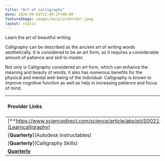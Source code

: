 ```yaml
---
title: "Art of calligraphy"
date: 2020-09-01T12:49:27+06:00
featureImage: images/ma/placeholder.jpeg
layout: static
---
```


Learn the art of beautiful writing

Calligraphy can be described as the ancient art of writing words aesthetically. It is considered to be an art form, as it requires a considerable amount of patience and skill to master.

Not only is Calligraphy considered an art form, which can enhance the meaning and beauty of words, it also has numerous benefits for the physical and mental well-being of the individual. Calligraphy is known to improve cognitive function as well as help in increasing patience and focus of mind.

| Provider Links      | Free or Paid  |  
| :-----------          | :--------------:      |  
| [**https://www.sciencedirect.com/science/article/abs/pii/S0021915021013186**](Learncalligraphy) | online | 
| [**Quarterly**](Autodesk Instructables) | Online | 
| [**Quarterly**](Calligraphy Skills) | Online | 
| [**Quarterly**](Boomerang) | Online | 
  

<br/><br/>






